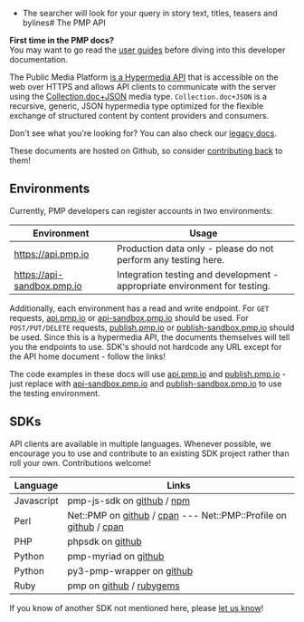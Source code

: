 * The searcher will look for your query in story text, titles, teasers and bylines# The PMP API

<div class="alert alert-warning media">
  <i class="fa fa-university fa-3x pull-left media-object"></i>
  <div class="media-body">
    <b>First time in the PMP docs?</b><br/>You may want to go read the <a href="/guides">user guides</a> before diving into this developer documentation.
  </div>
</div>

The Public Media Platform [is a Hypermedia API](http://www.infoq.com/articles/hypermedia-api-tutorial-part-one) that is accessible on the web over HTTPS and allows API clients to communicate with the server using the [Collection.doc+JSON](http://cdoc.io/spec.html) media type. `Collection.doc+JSON` is a recursive, generic, JSON hypermedia type optimized for the flexible exchange of structured content by content providers and consumers.

Don't see what you're looking for?  You can also check our [legacy docs](http://docs.pmp.io).

These documents are hosted on Github, so consider [contributing back](https://github.com/publicmediaplatform/support.pmp.io/tree/master/docs) to them!

## Environments

Currently, PMP developers can register accounts in two environments:

Environment                 | Usage
--------------------------- | -------------------
https://api.pmp.io          | Production data only - please do not perform any testing here.
https://api-sandbox.pmp.io  | Integration testing and development - appropriate environment for testing.

Additionally, each environment has a read and write endpoint.  For `GET` requests, [api.pmp.io](https://api.pmp.io) or [api-sandbox.pmp.io](https://api-sandbox.pmp.io) should be used.  For `POST/PUT/DELETE` requests, [publish.pmp.io](https://publish.pmp.io) or [publish-sandbox.pmp.io](https://publish-sandbox.pmp.io) should be used.  Since this is a hypermedia API, the documents themselves will tell you the endpoints to use.  SDK's should not hardcode any URL except for the API home document - follow the links!

The code examples in these docs will use [api.pmp.io]() and [publish.pmp.io](https://publish.pmp.io) - just replace with [api-sandbox.pmp.io](https://api-sandbox.pmp.io) and [publish-sandbox.pmp.io](https://publish-sandbox.pmp.io) to use the testing environment.

## SDKs

API clients are available in multiple languages.  Whenever possible, we encourage you to use and contribute to an existing SDK project rather than roll your own.  Contributions welcome!

Language   | Links
---------- | --------
Javascript | pmp-js-sdk on [github](https://github.com/publicmediaplatform/pmp-js-sdk) / [npm](https://www.npmjs.org/package/pmpsdk)
Perl       | Net::PMP on [github](https://github.com/APMG/pmp-sdk-perl) / [cpan](https://metacpan.org/release/Net-PMP) --- Net::PMP::Profile on [github](https://github.com/APMG/net-pmp-profile-perl) / [cpan](https://metacpan.org/release/Net-PMP-Profile)
PHP        | phpsdk on [github](https://github.com/publicmediaplatform/phpsdk)
Python     | pmp-myriad on [github](https://github.com/pbs/pmp-myriad)
Python     | py3-pmp-wrapper on [github](https://github.com/KPBS/py3-pmp-wrapper)
Ruby       | pmp on [github](https://github.com/PRX/pmp) / [rubygems](https://rubygems.org/gems/pmp)

If you know of another SDK not mentioned here, please [let us know](mailto:support@publicmediaplatform.org)!
